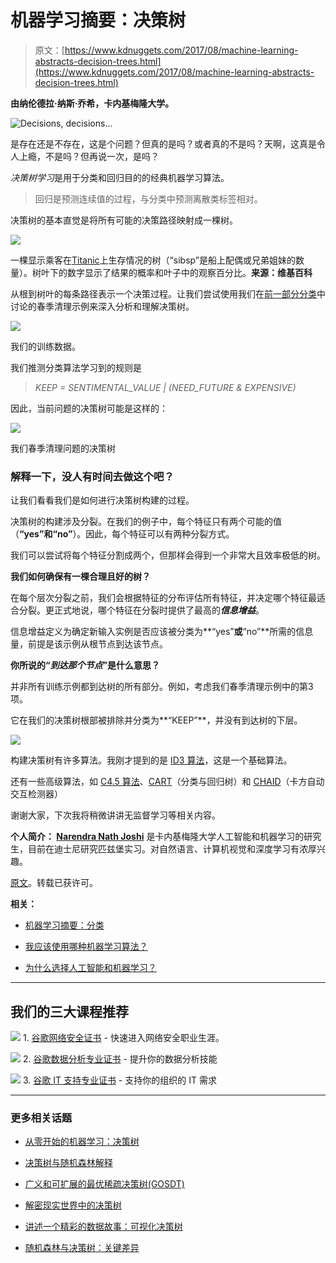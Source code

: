 # 机器学习摘要：决策树

> 原文：[https://www.kdnuggets.com/2017/08/machine-learning-abstracts-decision-trees.html](https://www.kdnuggets.com/2017/08/machine-learning-abstracts-decision-trees.html)

**由纳伦德拉·纳斯·乔希，卡内基梅隆大学。**

![Decisions, decisions...](../Images/240702f60e87ee704fd1f8bab010cd11.png)

是存在还是不存在，这是个问题？但真的是吗？或者真的不是吗？天啊，这真是令人上瘾，不是吗？但再说一次，是吗？

*决策树学习*是用于分类和回归目的的经典机器学习算法。

> 回归是预测连续值的过程，与分类中预测离散类标签相对。

决策树的基本直觉是将所有可能的决策路径映射成一棵树。

![](../Images/502244b74de5d9f3c28d3244dacfd2e8.png)

一棵显示乘客在[Titanic](https://en.wikipedia.org/wiki/Titanic)上生存情况的树（“sibsp”是船上配偶或兄弟姐妹的数量）。树叶下的数字显示了结果的概率和叶子中的观察百分比。**来源：维基百科**

从根到树叶的每条路径表示一个决策过程。让我们尝试使用我们在[前一部分分类](https://medium.com/the-science-of-data/the-machine-learning-abstracts-part-1-classification-63c620bd3707)中讨论的春季清理示例来深入分析和理解决策树。

![](../Images/d231adb32fe247a28a5c2c025d58eb4d.png)

我们的训练数据。

我们推测分类算法学习到的规则是

> *KEEP = SENTIMENTAL_VALUE | (NEED_FUTURE & EXPENSIVE)*

因此，当前问题的决策树可能是这样的：

![](../Images/c1d64ad3977bf60f12a693e93e96ac05.png)

我们春季清理问题的决策树

### 解释一下，没人有时间去做这个吧？

让我们看看我们是如何进行决策树构建的过程。

决策树的构建涉及分裂。在我们的例子中，每个特征只有两个可能的值（**“yes”**和**“no”**）。因此，每个特征可以有两种分裂方式。

我们可以尝试将每个特征分割成两个，但那样会得到一个非常大且效率极低的树。

**我们如何确保有一棵合理且好的树？**

在每个层次分裂之前，我们会根据特征的分布评估所有特征，并决定哪个特征最适合分裂。更正式地说，哪个特征在分裂时提供了最高的***信息增益***。

信息增益定义为确定新输入实例是否应该被分类为**“yes”**或**“no”**所需的信息量，前提是该示例从根节点到达该节点。

**你所说的“*到达那个节点*”是什么意思？**

并非所有训练示例都到达树的所有部分。例如，考虑我们春季清理示例中的第3项。

它在我们的决策树根部被排除并分类为**“KEEP”**，并没有到达树的下层。

![](../Images/a4b05160cf61a541bc1386e312524cb2.png)

构建决策树有许多算法。我刚才提到的是 [ID3 算法](https://en.wikipedia.org/wiki/ID3_algorithm)，这是一个基础算法。

还有一些高级算法，如 [C4.5 算法](https://en.wikipedia.org/wiki/C4.5_algorithm)、[CART](https://en.wikipedia.org/wiki/Predictive_analytics#Classification_and_regression_trees_.28CART.29)（分类与回归树）和 [CHAID](https://en.wikipedia.org/wiki/CHAID)（卡方自动交互检测器）

谢谢大家，下次我将稍微讲讲无监督学习等相关内容。

**个人简介： [Narendra Nath Joshi](http://nnjoshi.co/)** 是卡内基梅隆大学人工智能和机器学习的研究生，目前在迪士尼研究匹兹堡实习。对自然语言、计算机视觉和深度学习有浓厚兴趣。

[原文](https://medium.com/the-science-of-data/the-machine-learning-abstracts-part-2-decision-trees-58c87c40a22b)。转载已获许可。

**相关：**

+   [机器学习摘要：分类](/2017/07/machine-learning-abstracts-classification.html)

+   [我应该使用哪种机器学习算法？](/2017/06/which-machine-learning-algorithm.html)

+   [为什么选择人工智能和机器学习？](/2017/06/why-artificial-intelligence-machine-learning.html)

* * *

## 我们的三大课程推荐

![](../Images/0244c01ba9267c002ef39d4907e0b8fb.png) 1\. [谷歌网络安全证书](https://www.kdnuggets.com/google-cybersecurity) - 快速进入网络安全职业生涯。

![](../Images/e225c49c3c91745821c8c0368bf04711.png) 2\. [谷歌数据分析专业证书](https://www.kdnuggets.com/google-data-analytics) - 提升你的数据分析技能

![](../Images/0244c01ba9267c002ef39d4907e0b8fb.png) 3\. [谷歌 IT 支持专业证书](https://www.kdnuggets.com/google-itsupport) - 支持你的组织的 IT 需求

* * *

### 更多相关话题

+   [从零开始的机器学习：决策树](https://www.kdnuggets.com/2022/11/machine-learning-scratch-decision-trees.html)

+   [决策树与随机森林解释](https://www.kdnuggets.com/2022/08/decision-trees-random-forests-explained.html)

+   [广义和可扩展的最优稀疏决策树(GOSDT)](https://www.kdnuggets.com/2023/02/generalized-scalable-optimal-sparse-decision-treesgosdt.html)

+   [解密现实世界中的决策树](https://www.kdnuggets.com/demystifying-decision-trees-for-the-real-world)

+   [讲述一个精彩的数据故事：可视化决策树](https://www.kdnuggets.com/2021/02/telling-great-data-story-visualization-decision-tree.html)

+   [随机森林与决策树：关键差异](https://www.kdnuggets.com/2022/02/random-forest-decision-tree-key-differences.html)
